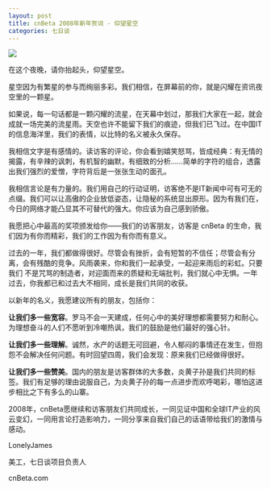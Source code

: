 ```yaml
---
layout: post
title: cnBeta 2008年新年贺词 - 仰望星空
categories: 七日谈
---
```

![](https://ws1.sinaimg.cn/large/4b91f9d5ly1fvlv8a5i0yj20zk0jz4qq.jpg)

在这个夜晚，请你抬起头，仰望星空。

星空因为有繁星的参与而绚丽多彩。我们相信，在屏幕前的你，就是闪耀在资讯夜空里的一颗星。

如果说，每一句话都是一颗闪耀的流星，在天幕中划过，那我们大家在一起，就会成就一场完美的流星雨。天空也许不能留下我们的痕迹，但我们已飞过。在中国IT的信息海洋里，我们的表情，以比特的名义被永久保存。

我相信文字是有感情的。读访客的评论，你会看到嬉笑怒骂，皆成经典：有无情的揭露，有辛辣的讽刺，有机智的幽默，有细致的分析……简单的字符的组合，透露出我们强烈的爱憎，字符背后是一张张生动的面孔。

我相信言论是有力量的。我们用自己的行动证明，访客绝不是IT新闻中可有可无的点缀。我们可以让高傲的企业放低姿态，让隐秘的系统显出原形。因为有我们在，今日的网络才能凸显其不可替代的强大。你应该为自己感到骄傲。

我愿把心中最高的奖项颁发给你——我们的访客朋友，访客是 cnBeta 的生命，我们因为有你而精彩，我们的工作因为有你而有意义。

过去的一年，我们都做得很好。尽管会有挫折，会有短暂的不信任；尽管会有分离，会有残酷的竞争。风雨袭来，你和我们一起承受，一起迎来雨后的彩虹。只要我们 不是咒骂的制造者，对迎面而来的质疑和无端批判，我们就心中无惧。一年过去，你我都已和过去大不相同，成长是我们共同的收获。

以新年的名义，我愿建议所有的朋友，包括你：

**让我们多一些宽容**。罗马不会一天建成，任何心中的美好理想都需要努力和耐心。为理想奋斗的人们不愿听到冷嘲热讽，我们的鼓励是他们最好的强心针。

**让我们多一些理解**。诚然，水产的话题无可回避，令人郁闷的事情还在发生，但抱怨不会解决任何问题。有时回望四周，我们会发现：原来我们已经做得很好。

**让我们多一些赞美**。国内的朋友是访客群体的大多数，炎黄子孙是我们共同的标签。我们有足够的理由说服自己，为炎黄子孙的每一点进步而欢呼喝彩，哪怕这进步相比之下有多么的山寨。

2008年，cnBeta愿继续和访客朋友们共同成长，一同见证中国和全球IT产业的风云变幻，一同用言论打造影响力，一同分享来自我们自己的话语带给我们的激情与感动。

LonelyJames

美工，七日谈项目负责人

cnBeta.com